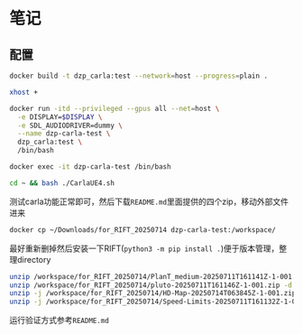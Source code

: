 # 笔记
## 配置
```sh
docker build -t dzp_carla:test --network=host --progress=plain .

xhost +

docker run -itd --privileged --gpus all --net=host \
  -e DISPLAY=$DISPLAY \
  -e SDL_AUDIODRIVER=dummy \
  --name dzp-carla-test \
  dzp_carla:test \
  /bin/bash

docker exec -it dzp-carla-test /bin/bash

cd ~ && bash ./CarlaUE4.sh
```
测试carla功能正常即可，然后下载`README.md`里面提供的四个zip，移动外部文件进来
```sh
docker cp ~/Downloads/for_RIFT_20250714 dzp-carla-test:/workspace/
```
最好重新删掉然后安装一下RIFT(`python3 -m pip install .`)便于版本管理，整理directory
```sh
unzip /workspace/for_RIFT_20250714/PlanT_medium-20250711T161141Z-1-001.zip -d /workspace/RIFT/rift/ego/model_ckpt/
unzip /workspace/for_RIFT_20250714/pluto-20250711T161146Z-1-001.zip -d /workspace/RIFT/rift/cbv/planning/model_ckpt/
unzip -j /workspace/for_RIFT_20250714/HD-Map-20250714T063845Z-1-001.zip -d /workspace/RIFT/data/map_data/
unzip -j /workspace/for_RIFT_20250714/Speed-Limits-20250711T161132Z-1-001.zip -d /workspace/RIFT/data/speed_limits/
```
运行验证方式参考`README.md`